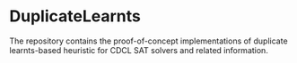 # DuplicateLearnts
The repository contains the proof-of-concept implementations of duplicate learnts-based heuristic for CDCL SAT solvers and related information.
